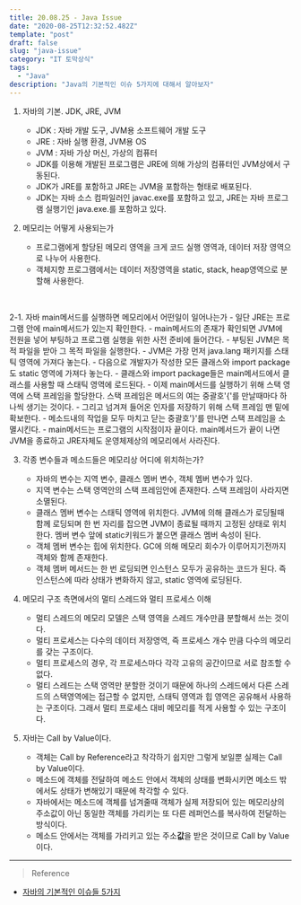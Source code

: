 ```yaml
---
title: 20.08.25 - Java Issue
date: "2020-08-25T12:32:52.482Z"
template: "post"
draft: false
slug: "java-issue"
category: "IT 토막상식"
tags:
  - "Java"
description: "Java의 기본적인 이슈 5가지에 대해서 알아보자"
---
```


1. 자바의 기본. JDK, JRE, JVM
    - JDK : 자바 개발 도구, JVM용 소프트웨어 개발 도구
    - JRE : 자바 실행 환경, JVM용 OS
    - JVM : 자바 가상 머신, 가상의 컴퓨터
    - JDK를 이용해 개발된 프로그램은 JRE에 의해 가상의 컴퓨터인 JVM상에서 구동된다.
    - JDK가 JRE를 포함하고 JRE는 JVM을 포함하는 형태로 배포된다.
    - JDK는 자바 소스 컴파일러인 javac.exe를 포함하고 있고, JRE는 자바 프로그램 실행기인 java.exe.를 포함하고 있다.

2. 메모리는 어떻게 사용되는가
    - 프로그램에게 할당된 메모리 영역을 크게 코드 실행 영역과, 데이터 저장 영역으로 나누어 사용한다.
    - 객체지향 프로그램에서는 데이터 저장영역을 static, stack, heap영역으로 분할해 사용한다.

<br>


2-1. 자바 main메서드를 실행하면 메모리에서 어떤일이 일어나는가
    - 일단 JRE는 프로그램 안에 main메서드가 있는지 확인한다.
    - main메서드의 존재가 확인되면 JVM에 전원을 넣어 부팅하고 프로그램 실행을 위한 사전 준비에 들어간다.
    - 부팅된 JVM은 목적 파일을 받아 그 목적 파일을 실행한다.
    - JVM은 가장 먼저 java.lang 패키지를 스태틱 영역에 가져다 놓는다.
    - 다음으로 개발자가 작성한 모든 클래스와 import package도 static 영역에 가져다 놓는다.
    - 클래스와 import package들은 main메서드에서 클래스를 사용할 때 스태틱 영역에 로드된다.
    - 이제 main메서드를 실행하기 위해 스택 영역에 스택 프레임을 할당한다. 스택 프레임은 메서드의 여는 중괄호'{'를 만날때마다 하나씩 생기는 것이다.
    - 그리고 넘겨져 들어온 인자를 저장하기 위해 스택 프레임 맨 밑에 확보한다.
    - 메소드내의 작업을 모두 마치고 닫는 중괄호'}'를 만나면 스택 프레임을 소멸시킨다.
    - main메서드는 프로그램의 시작점이자 끝이다. main메서드가 끝이 나면 JVM을 종료하고 JRE자체도 운영체제상의 메모리에서 사라진다.


3. 각종 변수들과 메소드들은 메모리상 어디에 위치하는가?
    - 자바의 변수는 지역 변수, 클래스 멤버 변수, 객체 멤버 변수가 있다.
    - 지역 변수는 스택 영역안의 스택 프레임안에 존재한다. 스택 프레임이 사라지면 소멸된다.
    - 클래스 멤버 변수는 스태틱 영역에 위치한다. JVM에 의해 클래스가 로딩될때 함께 로딩되며 한 번 자리를 잡으면 JVM이 종료될 때까지 고정된 상태로 위치한다. 멤버 변수 앞에 static키워드가 붙으면 클래스 멤버 속성이 된다.
    - 객체 멤버 변수는 힙에 위치한다. GC에 의해 메모리 회수가 이루어지기전까지 객체와 함께 존재한다.
    - 객체 멤버 메서드는 한 번 로딩되면 인스턴스 모두가 공유하는 코드가 된다. 즉 인스턴스에 따라 상태가 변화하지 않고, static 영역에 로딩된다.
    
4. 메모리 구조 측면에서의 멀티 스레드와 멀티 프로세스 이해
    - 멀티 스레드의 메모리 모델은 스택 영역을 스레드 개수만큼 분할해서 쓰는 것이다.
    - 멀티 프로세스는 다수의 데이터 저장영역, 즉 프로세스 개수 만큼 다수의 메모리를 갖는 구조이다.
    - 멀티 프로세스의 경우, 각 프로세스마다 각각 고유의 공간이므로 서로 참조할 수 없다.
    - 멀티 스레드는 스택 영역만 분할한 것이기 때문에 하나의 스레드에서 다른 스레드의 스택영역에는 접근할 수 없지만, 스태틱 영역과 힙 영역은 공유해서 사용하는 구조이다. 그래서 멀티 프로세스 대비 메모리를 적게 사용할 수 있는 구조이다.

5. 자바는 Call by Value이다.
    - 객체는 Call by Reference라고 착각하기 쉽지만 그렇게 보일뿐 실제는 Call by Value이다.
    - 메소드에 객체를 전달하여 메소드 안에서 객체의 상태를 변화시키면 메소드 밖에서도 상태가 변해있기 때문에 착각할 수 있다.
    - 자바에서는 메소드에 객체를 넘겨줄때 객체가 실제 저장되어 있는 메모리상의 주소값이 아닌 동일한 객체를 가리키는 또 다른 레퍼언스를 복사하여 전달하는 방식이다.
    - 메소드 안에서는 객체를 가리키고 있는 주소**값**을 받은 것이므로 Call by Value이다.

<hr>

> Reference
- [자바의 기본적인 이슈들 5가지](https://asfirstalways.tistory.com/m/329?category=660807)
